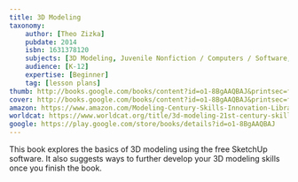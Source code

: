 ```yaml
---
title: 3D Modeling
taxonomy:
	author: [Theo Zizka]
	pubdate: 2014
	isbn: 1631378120
	subjects: [3D Modeling, Juvenile Nonfiction / Computers / Software, Juvenile Nonfiction / Computers / Programming, Juvenile Nonfiction / Computers / General]
	audience: [K-12]
	expertise: [Beginner]
	tag: [lesson plans]
thumb: http://books.google.com/books/content?id=o1-8BgAAQBAJ&printsec=frontcover&img=1&zoom=2&edge=curl&imgtk=AFLRE72WEEgB3X41BU44huLwAMZc4xSdGaUGaykJ6YszwncbXTjp7khfE3UH4hnerp8g7yiWh7lUG0Q63tPSWuB5UP4mDqcwmgXtIZgYyy1_WuNGYOMgcjD7IyUoRyNSxZ-k-Cx3XS-F&source=gbs_api
cover: http://books.google.com/books/content?id=o1-8BgAAQBAJ&printsec=frontcover&img=1&zoom=6&edge=curl&imgtk=AFLRE73anx56o-XWJEjCnyMW9VAJQ5CWLIES9Fxr4gqpUO3AsIH8KZJFBNFYdLRdIlBa2zuC_tokFsLMMogn9z-YwsWODCg0hKi6eIioEIPbvf4a1fPOTPfgzqa8H_b91r7lfdCYoh0W&source=gbs_api
amazon: https://www.amazon.com/Modeling-Century-Skills-Innovation-Library/dp/1631377922/ref=sr_1_1?keywords=3D+Modeling+%3A+21st+Century+Skills+Innovation+Library&qid=1575300157&sr=8-1
worldcat: https://www.worldcat.org/title/3d-modeling-21st-century-skills-innovation-library/oclc/963796740&referer=brief_results
google: https://play.google.com/store/books/details?id=o1-8BgAAQBAJ
---
```

This book explores the basics of 3D modeling using the free SketchUp software.  It also suggests ways to  further develop your 3D modeling skills once you finish the book.